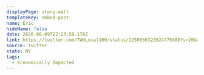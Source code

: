 ```yaml
---
displayPage: story-wall
templateKey: embed-post
name: Eric
hideName: false
date: 2020-06-09T22:23:58.176Z
link: https://twitter.com/TWULocal100/status/1258056323624775680?s=20&utm_source=The%20Hub%20Project&utm_campaign=d97f60abc9-EMAIL_CAMPAIGN_2020_05_04_06_25_COPY_01&utm_medium=email&utm_term=0_e3236c52d5-d97f60abc9-364959784
source: twitter
state: NY
tags:
  - Economically Impacted
---
```


